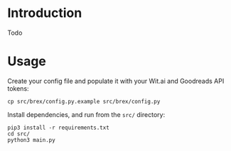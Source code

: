 # Introduction
Todo

# Usage
Create your config file and populate it with your Wit.ai and Goodreads API
tokens:

```
cp src/brex/config.py.example src/brex/config.py
```

Install dependencies, and run from the `src/` directory:

```
pip3 install -r requirements.txt
cd src/
python3 main.py
```
